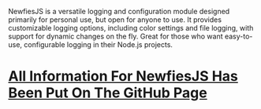 NewfiesJS is a versatile logging and configuration module designed primarily for personal use, but open for anyone to use. It provides customizable logging options, including color settings and file logging, with support for dynamic changes on the fly. Great for those who want easy-to-use, configurable logging in their Node.js projects.

# [All Information For NewfiesJS Has Been Put On The GitHub Page](https://newfies.github.io/module/)
